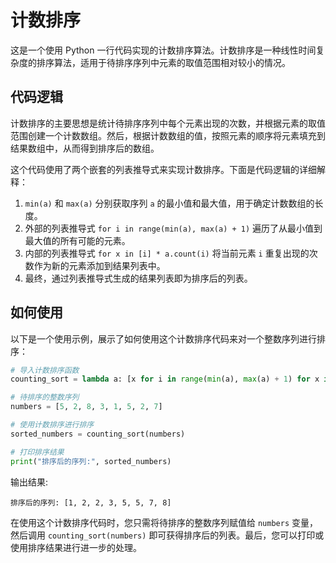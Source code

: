 # 计数排序

这是一个使用 Python 一行代码实现的计数排序算法。计数排序是一种线性时间复杂度的排序算法，适用于待排序序列中元素的取值范围相对较小的情况。

## 代码逻辑

计数排序的主要思想是统计待排序序列中每个元素出现的次数，并根据元素的取值范围创建一个计数数组。然后，根据计数数组的值，按照元素的顺序将元素填充到结果数组中，从而得到排序后的数组。

这个代码使用了两个嵌套的列表推导式来实现计数排序。下面是代码逻辑的详细解释：

1. `min(a)` 和 `max(a)` 分别获取序列 `a` 的最小值和最大值，用于确定计数数组的长度。
2. 外部的列表推导式 `for i in range(min(a), max(a) + 1)` 遍历了从最小值到最大值的所有可能的元素。
3. 内部的列表推导式 `for x in [i] * a.count(i)` 将当前元素 `i` 重复出现的次数作为新的元素添加到结果列表中。
4. 最终，通过列表推导式生成的结果列表即为排序后的列表。

## 如何使用

以下是一个使用示例，展示了如何使用这个计数排序代码来对一个整数序列进行排序：

```python
# 导入计数排序函数
counting_sort = lambda a: [x for i in range(min(a), max(a) + 1) for x in [i] * a.count(i)]

# 待排序的整数序列
numbers = [5, 2, 8, 3, 1, 5, 2, 7]

# 使用计数排序进行排序
sorted_numbers = counting_sort(numbers)

# 打印排序结果
print("排序后的序列:", sorted_numbers)
```

输出结果:

```
排序后的序列: [1, 2, 2, 3, 5, 5, 7, 8]
```

在使用这个计数排序代码时，您只需将待排序的整数序列赋值给 `numbers` 变量，然后调用 `counting_sort(numbers)` 即可获得排序后的列表。最后，您可以打印或使用排序结果进行进一步的处理。